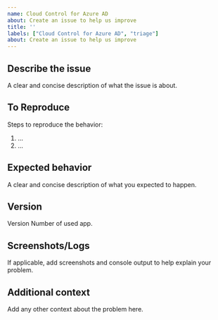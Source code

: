 ```yaml
---
name: Cloud Control for Azure AD
about: Create an issue to help us improve
title: ''
labels: ["Cloud Control for Azure AD", "triage"]
about: Create an issue to help us improve
---
```



## Describe the issue

A clear and concise description of what the issue is about.

## To Reproduce

Steps to reproduce the behavior:

1. ...
2. ...

## Expected behavior

A clear and concise description of what you expected to happen.

## Version

Version Number of used app.

## Screenshots/Logs

If applicable, add screenshots and console output to help explain your problem.

## Additional context

Add any other context about the problem here.
